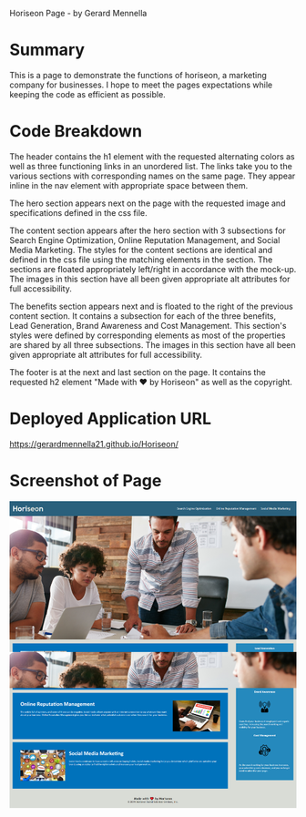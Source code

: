 Horiseon Page - by Gerard Mennella

# Summary

This is a page to demonstrate the functions of horiseon, a marketing company for businesses. I hope to meet the pages expectations while keeping the code as efficient as possible.

# Code Breakdown

The header contains the h1 element with the requested alternating colors as well as three functioning links in an unordered list. The links take you to the various sections with corresponding names on the same page. They appear inline in the nav element with appropriate space between them.

The hero section appears next on the page with the requested image and specifications defined in the css file.

The content section appears after the hero section with 3 subsections for Search Engine Optimization, Online Reputation Management, and Social Media Marketing. The styles for the content sections are identical and defined in the css file using the matching elements in the section. The sections are floated appropriately left/right in accordance with the mock-up. The images in this section have all been given appropriate alt attributes for full accessibility.

The benefits section appears next and is floated to the right of the previous content section. It contains a subsection for each of the three benefits, Lead Generation, Brand Awareness and Cost Management. This section's styles were defined by corresponding elements as most of the properties are shared by all three subsections. The images in this section have all been given appropriate alt attributes for full accessibility.

The footer is at the next and last section on the page. It contains the requested h2 element "Made with ❤️️ by Horiseon" as well as the copyright.

# Deployed Application URL
https://gerardmennella21.github.io/Horiseon/

# Screenshot of Page
![Screenshot](./Develop/assets/images/Screenshot.png)
